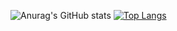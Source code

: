 ![Anurag's GitHub stats](https://github-readme-stats.vercel.app/api?username=catintheboxx&theme=graywhite&show_icons=true)
[![Top Langs](https://github-readme-stats.vercel.app/api/top-langs/?username=catintheboxx&langs_count=8)](https://github.com/catintheboxx/github-readme-stats)

